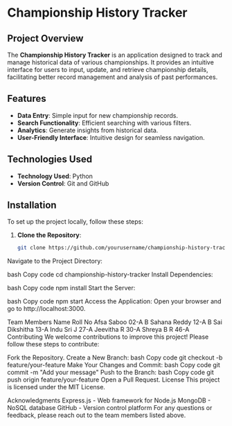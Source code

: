 # Championship History Tracker

## Project Overview

The **Championship History Tracker** is an application designed to track and manage historical data of various championships. It provides an intuitive interface for users to input, update, and retrieve championship details, facilitating better record management and analysis of past performances.

## Features

- **Data Entry**: Simple input for new championship records.
- **Search Functionality**: Efficient searching with various filters.
- **Analytics**: Generate insights from historical data.
- **User-Friendly Interface**: Intuitive design for seamless navigation.

## Technologies Used
 - **Technology Used**: Python
- **Version Control**: Git and GitHub

## Installation

To set up the project locally, follow these steps:

1. **Clone the Repository**:
   ```bash
   git clone https://github.com/yourusername/championship-history-tracker.git
Navigate to the Project Directory:

bash
Copy code
cd championship-history-tracker
Install Dependencies:

bash
Copy code
npm install
Start the Server:

bash
Copy code
npm start
Access the Application: Open your browser and go to http://localhost:3000.

Team Members
Name	Roll No
Afsa Saboo	02-A
B Sahana Reddy	12-A
B Sai Dikshitha	13-A
Indu Sri J	27-A
Jeevitha R	30-A
Shreya B R	46-A
Contributing
We welcome contributions to improve this project! Please follow these steps to contribute:

Fork the Repository.
Create a New Branch:
bash
Copy code
git checkout -b feature/your-feature
Make Your Changes and Commit:
bash
Copy code
git commit -m "Add your message"
Push to the Branch:
bash
Copy code
git push origin feature/your-feature
Open a Pull Request.
License
This project is licensed under the MIT License.

Acknowledgments
Express.js - Web framework for Node.js
MongoDB - NoSQL database
GitHub - Version control platform
For any questions or feedback, please reach out to the team members listed above.
